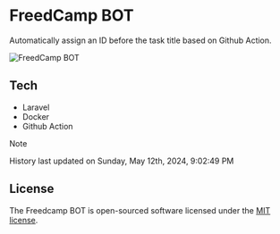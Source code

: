 # FreedCamp BOT

Automatically assign an ID before the task title based on Github Action.

![FreedCamp BOT](https://repository-images.githubusercontent.com/737932867/7d34798b-2680-471c-b089-a78a718d3d6a)

## Tech

- Laravel
- Docker
- Github Action

> [!NOTE]  
> History last updated on Sunday, May 12th, 2024, 9:02:49 PM

## License

The Freedcamp BOT is open-sourced software licensed under the [MIT license](https://opensource.org/licenses/MIT).
